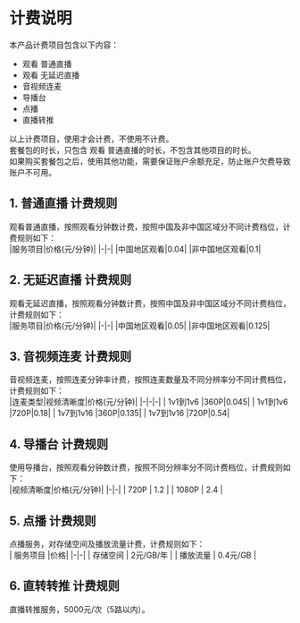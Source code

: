 # 计费说明
本产品计费项目包含以下内容：    
- 观看 普通直播
- 观看 无延迟直播
- 音视频连麦
- 导播台
- 点播
- 直播转推

以上计费项目，使用才会计费，不使用不计费。    
套餐包的时长，只包含 观看 普通直播的时长，不包含其他项目的时长。    
如果购买套餐包之后，使用其他功能，需要保证账户余额充足，防止账户欠费导致账户不可用。    

## 1. 普通直播 计费规则
观看普通直播，按照观看分钟数计费，按照中国及非中国区域分不同计费档位，计费规则如下：    
|服务项目|价格(元/分钟)|
|-|-|
|中国地区观看|0.04|
|非中国地区观看|0.1|

## 2. 无延迟直播 计费规则
观看无延迟直播，按照观看分钟数计费，按照中国及非中国区域分不同计费档位，计费规则如下：    
|服务项目|价格(元/分钟)|
|-|-|
|中国地区观看|0.05|
|非中国地区观看|0.125|

## 3. 音视频连麦 计费规则
音视频连麦，按照连麦分钟率计费，按照连麦数量及不同分辨率分不同计费档位，计费规则如下：    
|连麦类型|视频清晰度|价格(元/分钟)|
|-|-|-|
| 1v1到1v6 |360P|0.045|
| 1v1到1v6 |720P|0.18|
| 1v7到1v16 |360P|0.135|
| 1v7到1v16 |720P|0.54|

## 4. 导播台 计费规则
使用导播台，按照观看分钟数计费，按照不同分辨率分不同计费档位，计费规则如下：    
|视频清晰度|价格(元/分钟)|
|-|-|
| 720P | 1.2 |
| 1080P | 2.4 |

## 5. 点播 计费规则
点播服务，对存储空间及播放流量计费，计费规则如下：    
| 服务项目 |价格|
|-|-|
| 存储空间 | 2元/GB/年 |
| 播放流量 | 0.4元/GB |

## 6. 直转转推 计费规则
直播转推服务，5000元/次（5路以内）。
